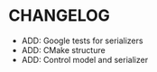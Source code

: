 # CHANGELOG

- ADD: Google tests for serializers
- ADD: CMake structure
- ADD: Control model and serializer

